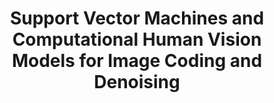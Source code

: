 ---
title: 'Support Vector Machines and Computational Human Vision Models for Image Coding and Denoising'
logo: 'gva.webp'
pi: ''
uvpi: ''
years: '2006-2008'
website: ''
funding_source: 'Generalitat Valenciana'
role: ''
project_type: ''
partners: []
---